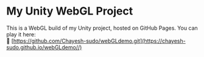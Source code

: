 ﻿# My Unity WebGL Project
This is a WebGL build of my Unity project, hosted on GitHub Pages. You can play it here:  
🔗 [https://github.com/Chayesh-sudo/webGLdemo.git](https://chayesh-sudo.github.io/webGLdemo//)

